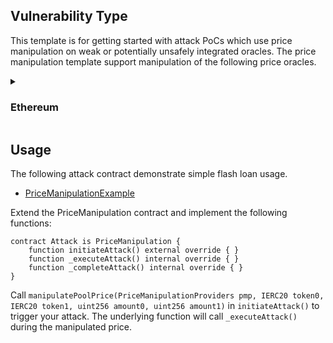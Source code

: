 ## Vulnerability Type
This template is for getting started with attack PoCs which use price manipulation on weak or potentially unsafely integrated oracles. The price manipulation template support manipulation of the following price oracles.

<details>
  <summary>

### Ethereum
  </summary>

| Network | Protocol | Library |
| ---------- | -------- | ------------------------------------------------------- |
| Ethereum | Curve     | [Curve](./lib/CurvePriceManipulation.sol) |

</details>

## Usage
The following attack contract demonstrate simple flash loan usage.
* [PriceManipulationExample](./examples/PriceManipulationExample.sol)


Extend the PriceManipulation contract and implement the following functions:
```Solidity
contract Attack is PriceManipulation {
    function initiateAttack() external override { }
    function _executeAttack() internal override { }
    function _completeAttack() internal override { }
}
```
Call `manipulatePoolPrice(PriceManipulationProviders pmp, IERC20 token0, IERC20 token1, uint256 amount0, uint256 amount1)` in `initiateAttack()` to trigger your attack. The underlying function will call `_executeAttack()` during the manipulated price.